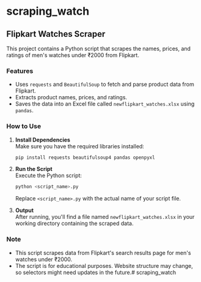 # scraping_watch

## Flipkart Watches Scraper

This project contains a Python script that scrapes the names, prices, and ratings of men's watches under ₹2000 from Flipkart.

### Features

- Uses `requests` and `BeautifulSoup` to fetch and parse product data from Flipkart.
- Extracts product names, prices, and ratings.
- Saves the data into an Excel file called `newflipkart_watches.xlsx` using `pandas`.

### How to Use

1. **Install Dependencies**  
   Make sure you have the required libraries installed:
   ```bash
   pip install requests beautifulsoup4 pandas openpyxl
   ```

2. **Run the Script**  
   Execute the Python script:
   ```bash
   python <script_name>.py
   ```
   Replace `<script_name>.py` with the actual name of your script file.

3. **Output**  
   After running, you'll find a file named `newflipkart_watches.xlsx` in your working directory containing the scraped data.

### Note

- This script scrapes data from Flipkart's search results page for men's watches under ₹2000.
- The script is for educational purposes. Website structure may change, so selectors might need updates in the future.# scraping_watch
